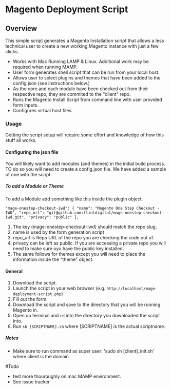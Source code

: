 # Magento Deployment Script

## Overview
This simple script generates a Magento Installation script that allows a less technical user to create a new working Magento instance with just a few clicks.

- Works with Mac Running LAMP & Linux. Additional work may be required when running MAMP. 
- User form generates shell script that can be run from your local host. 
- Allows user to select plugins and themes that have been added to the config.json (see instructions below.)
- As the core and each module have been checked out from their respective repo, they are commited to the "client" repo. 
- Runs the Magento Install Script from command line with user provided form inputs. 
- Configures virtual host files. 


### Usage 

Getting the script setup will require some effort and knowledge of how this stuff all works. 
#### Configuring the json file

You will likely want to add modules (and themes) in the initial build process. TO do so you will need to create a config.json file. We have added a sample of one with the script. 

##### To add a Module or Theme
To add a Module add something like this inside the plugin object.

`
 "mage-onestep-checkout-iwd": {
            "name": "Magento One Step Checkout - IWD",
            "repo_url": "git@github.com:flintdigital/mage-onestep-checkout-iwd.git",
            "privacy": "public"
        },
`

1. The key (mage-onestep-checkout-iwd) should match the repo slug. 
2. name is used by the form generation script
3. repo_url is Repo URL of the repo you are checking the code out of. 
4. privacy can be left as public. If you are accessing a private repo you will need to make sure oyu have the public key installed.
5. The same follows for themes except you will need to place the information inside the "theme" object. 



#### General
1. Download the script. 
2. Launch the script in your web browser (e.g. `http://localhost/mage-deployment-script.php`)
3. Fill out the form. 
4. Download the script and save to the directory that you will be running Magento in. 
5. Open up terminal and `cd` into the directory you downloaded the script into. 
6. Run `sh [SCRIPTNAME].sh` where [SCRIPTNAME] is the actual scriptname. 

##### Notes
- Make sure to run command as super user: 'sudo sh [client]_init.sh' where client is the domain. 


#Todo
- test more thouroughly on mac MAMP environment. 
- See issue tracker
